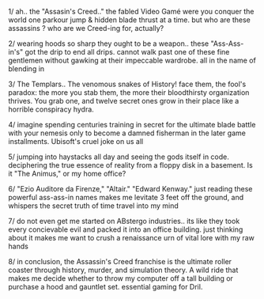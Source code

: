 1/ ah.. the "Assasin's Creed.." the fabled Video Gamé were you conquer the world one parkour jump & hidden blade thrust at a time. but who are these assassins ? who are we Creed-ing for, actually?

2/ wearing hoods so sharp they ought to be a weapon.. these "Ass-Ass-in's" got the drip to end all drips. cannot walk past one of these fine gentlemen without gawking at their impeccable wardrobe. all in the name of blending in

3/ The Templars.. The venomous snakes of History! face them, the fool's paradox: the more you stab them, the more their bloodthirsty organization thrives. You grab one, and twelve secret ones grow in their place like a horrible conspiracy hydra.

4/ imagine spending centuries training in secret for the ultimate blade battle with your nemesis only to become a damned fisherman in the later game installments. Ubisoft's cruel joke on us all

5/ jumping into haystacks all day and seeing the gods itself in code. deciphering the true essence of reality from a floppy disk in a basement. Is it "The Animus," or my home office?

6/ "Ezio Auditore da Firenze," "Altair." "Edward Kenway." just reading these powerful ass-ass-in names makes me levitate 3 feet off the ground, and whispers the secret truth of time travel into my mind

7/ do not even get me started on ABstergo industries.. its like they took every concievable evil and packed it into an office building. just thinking about it makes me want to crush a renaissance urn of vital lore with my raw hands

8/ in conclusion, the Assassin's Creed franchise is the ultimate roller coaster through history, murder, and simulation theory. A wild ride that makes me decide whether to throw my computer off a tall building or purchase a hood and gauntlet set. essential gaming for Dril.